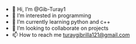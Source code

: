 - 👋 Hi, I’m @Gib-Turay1
- 👀 I’m interested in programming 
- 🌱 I’m currently learning python and c++
- 💞️ I’m looking to collaborate on projects 
- 📫 How to reach me turaygibrilla121@gmail.com

<!---
Gib-Turay1/Gib-Turay1 is a ✨ special ✨ repository because its `README.md` (this file) appears on your GitHub profile.
You can click the Preview link to take a look at your changes.
--->
